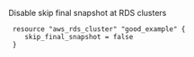 
Disable skip final snapshot at RDS clusters

```hcl
 resource "aws_rds_cluster" "good_example" {
 	skip_final_snapshot = false
 }

```
